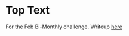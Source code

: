 # Top Text
For the Feb Bi-Monthly challenge. Writeup [here](https://rb3nzr.github.io/posts/Zero2Automated-Feburary-2025-Challenge/)
